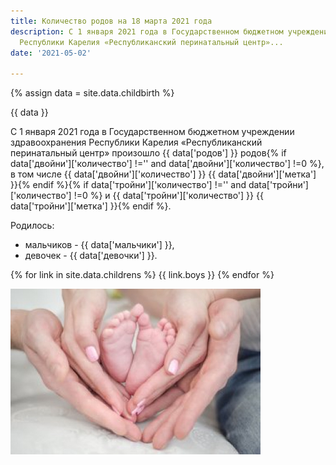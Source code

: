 ```yaml
---
title: Количество родов на 18 марта 2021 года
description: С 1 января 2021 года в Государственном бюджетном учреждении здравоохранения
  Республики Карелия «Республиканский перинатальный центр»...
date: '2021-05-02'

---
```

{% assign data = site.data.childbirth %}

{{ data }}

С 1 января 2021 года в Государственном бюджетном учреждении здравоохранения Республики Карелия «Республиканский перинатальный центр» произошло {{ data\['родов'\] }} родов{% if data\['двойни'\]\['количество'\] !='' and data\['двойни'\]\['количество'\] !=0 %}, в том числе {{ data\['двойни'\]\['количество'\] }} {{ data\['двойни'\]\['метка'\] }}{% endif %}{% if data\['тройни'\]\['количество'\] !='' and data\['тройни'\]\['количество'\] !=0 %} и {{ data\['тройни'\]\['количество'\] }} {{ data\['тройни'\]\['метка'\] }}{% endif %}.

Родилось:

* мальчиков - {{ data\['мальчики'\] }},
* девочек - {{ data\['девочки'\] }}.

{% for link in site.data.childrens %}
{{ link.boys }}
{% endfor %}

![](/uploads/count_rodi.jpg)